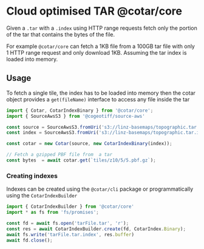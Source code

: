 # Cloud optimised TAR @cotar/core


Given a `.tar` with a `.index` using HTTP range requests fetch only the portion of the tar that contains the bytes of the file.

For example `@cotar/core` can fetch a 1KB file from a 100GB tar file with only 1 HTTP range request and only download 1KB. Assuming the tar index is loaded into memory.


## Usage


To fetch a single tile, the index has to be loaded into memory then the cotar object provides a `get(fileName)` interface to access any file inside the tar
```typescript
import { Cotar, CotarIndexBinary } from '@cotar/core';
import { SourceAwsS3 } from '@cogeotiff/source-aws'

const source = SourceAwsS3.fromUri('s3://linz-basemaps/topographic.tar');
const index = SourceAwsS3.fromUri('s3://linz-basemaps/topographic.tar.index');;

const cotar = new Cotar(source, new CotarIndexBinary(index));

// Fetch a gzipped PBF file from  a tar
const bytes  = await cotar.get(`tiles/z10/5/5.pbf.gz`);
```

### Creating indexes

Indexes can be created using the `@cotar/cli` package or programmatically using the `CotarIndexBuilder`

```typescript
import { CotarIndexBuilder } from '@cotar/core'
import * as fs from 'fs/promises';

const fd = await fs.open('tarFile.tar', 'r');
const res = await CotarIndexBuilder.create(fd, CotarIndex.Binary);
await fs.write('tarFile.tar.index', res.buffer)
await fd.close();
```